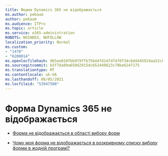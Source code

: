 ```yaml
---
title: Форма Dynamics 365 не відображається
ms.author: pebaum
author: pebaum
ms.audience: ITPro
ms.topic: article
ms.service: o365-administration
ROBOTS: NOINDEX, NOFOLLOW
localization_priority: Normal
ms.custom:
- "1470"
- "6200014"
ms.openlocfilehash: 965ee010fbb979ffb75b44fd14fdf4f0f34cbdd445924aa52c0937b5b1f5cc8e
ms.sourcegitcommit: b5f7da89a650d2915dc652449623c78be6247175
ms.translationtype: MT
ms.contentlocale: uk-UA
ms.lasthandoff: 08/05/2021
ms.locfileid: "53947500"
---
```

# <a name="dynamics-365-form-not-visible"></a>Форма Dynamics 365 не відображається

* [Форма не відображається в області вибору форм](https://docs.microsoft.com/dynamics365/customer-engagement/customize/control-access-forms)

* [Чому моя форма не відображається в розкривному списку вибору форми в жодній програмі?](https://docs.microsoft.com/powerapps/maker/model-driven-apps/create-design-forms?branch=master#why-is-my-form-not-visible-in-the-form-selector-drop-down-in-my-app)
